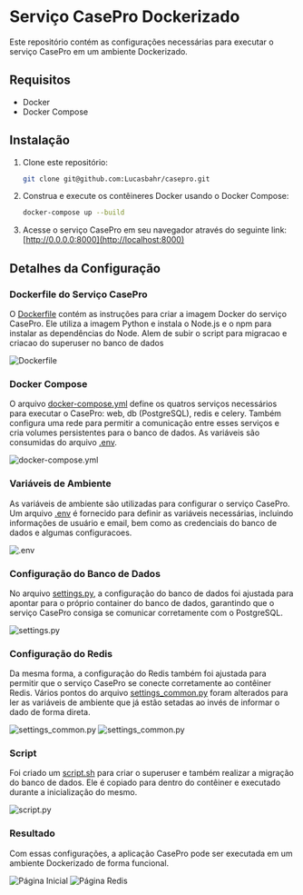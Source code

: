# Serviço CasePro Dockerizado

Este repositório contém as configurações necessárias para executar o serviço CasePro em um ambiente Dockerizado.

## Requisitos

- Docker
- Docker Compose

## Instalação

1. Clone este repositório:

    ```bash
    git clone git@github.com:Lucasbahr/casepro.git
    ```

2. Construa e execute os contêineres Docker usando o Docker Compose:

    ```bash
    docker-compose up --build
    ```

3. Acesse o serviço CasePro em seu navegador através do seguinte link: [http://0.0.0.0:8000](http://localhost:8000)

## Detalhes da Configuração

### Dockerfile do Serviço CasePro

O [Dockerfile](Dockerfile)  contém as instruções para criar a imagem Docker do serviço CasePro. Ele utiliza a imagem Python e instala o Node.js e o npm para instalar as dependências do Node. Alem de subir o script para migracao e criacao do superuser no banco de dados

![Dockerfile](images/dockerfile.png)

### Docker Compose

O arquivo [docker-compose.yml](docker-compose.yml) define os quatros serviços necessários para executar o CasePro: web, db (PostgreSQL), redis e celery. Também configura uma rede para permitir a comunicação entre esses serviços e cria volumes persistentes para o banco de dados. As variáveis são consumidas do arquivo [.env](.env).

![docker-compose.yml](images/docker-compose.png)

### Variáveis de Ambiente

As variáveis de ambiente são utilizadas para configurar o serviço CasePro. Um arquivo [.env](.env) é fornecido para definir as variáveis necessárias, incluindo informações de usuário e email, bem como as credenciais do banco de dados e algumas configuracoes.

![.env](images/env.png)

### Configuração do Banco de Dados

No arquivo [settings.py](casepro/settings.py), a configuração do banco de dados foi ajustada para apontar para o próprio container do banco de dados, garantindo que o serviço CasePro consiga se comunicar corretamente com o PostgreSQL.

![settings.py](images/settings.png)

### Configuração do Redis

Da mesma forma, a configuração do Redis também foi ajustada para permitir que o serviço CasePro se conecte corretamente ao contêiner Redis. Vários pontos do arquivo [settings_common.py](casepro/settings_common.py) foram alterados para ler as variáveis de ambiente que já estão setadas ao invés de informar o dado de forma direta.


![settings_common.py](images/redis-cache.png)
![settings_common.py](images/celery.png)

### Script

Foi criado um [script.sh](script.sh)  para criar o superuser e também realizar a migração do banco de dados. Ele é copiado para dentro do contêiner e executado durante a inicialização do mesmo.

![script.py](images/script.png)

### Resultado

Com essas configurações, a aplicação CasePro pode ser executada em um ambiente Dockerizado de forma funcional.

![Página Inicial](images/pagina%20inicial.png)
![Página Redis](images/pagina%20redis.png)
